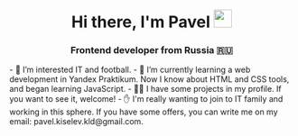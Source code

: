 
<h1 align="center">Hi there, I'm Pavel
<img src="https://github.com/blackcater/blackcater/raw/main/images/Hi.gif" height="32"/></h1>
<h3 align="center">Frontend developer from Russia 🇷🇺</h3>
- 👀 I’m interested IT and football. 
- 🌱 I’m currently learning a web development in Yandex Praktikum. Now I know about HTML and CSS tools, and began learning JavaScript. 
- 🐱‍💻 I have some projects in my profile. If you want to see it, welcome!
- ✋ I'm really wanting to join to IT family and working in this sphere. If you have some offers, you can write me on my email: pavel.kiselev.kld@gmail.com.
<!---
pahanavr/pahanavr is a ✨ special ✨ repository because its `README.md` (this file) appears on your GitHub profile.
You can click the Preview link to take a look at your changes.
--->
